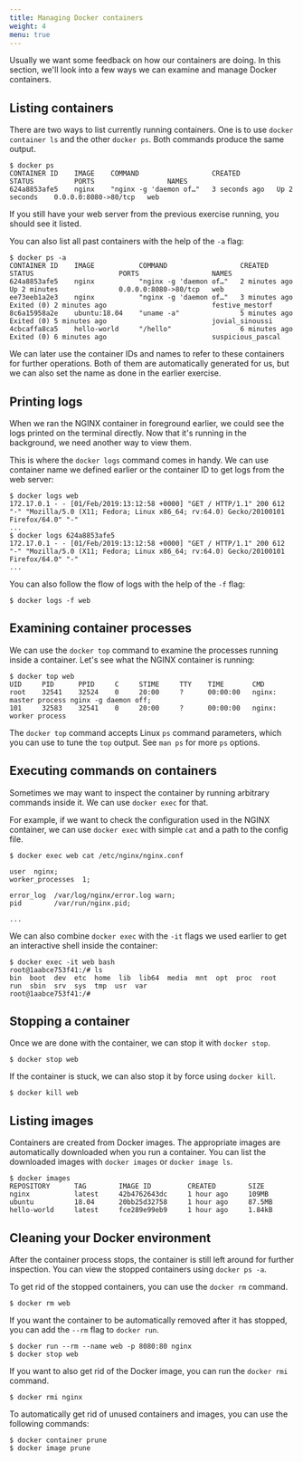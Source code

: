 ```yaml
---
title: Managing Docker containers
weight: 4
menu: true
---
```


Usually we want some feedback on how our containers are doing.
In this section, we'll look into a few ways we can examine and manage Docker containers.

## Listing containers

There are two ways to list currently running containers.
One is to use `docker container ls` and the other `docker ps`.
Both commands produce the same output.

    $ docker ps
    CONTAINER ID    IMAGE    COMMAND                  CREATED         STATUS          PORTS                  NAMES
    624a8853afe5    nginx    "nginx -g 'daemon of…"   3 seconds ago   Up 2 seconds    0.0.0.0:8080->80/tcp   web

If you still have your web server from the previous exercise running,
you should see it listed.

You can also list all past containers with the help of the `-a` flag:

    $ docker ps -a
    CONTAINER ID    IMAGE           COMMAND                  CREATED          STATUS                     PORTS                  NAMES
    624a8853afe5    nginx           "nginx -g 'daemon of…"   2 minutes ago    Up 2 minutes               0.0.0.0:8080->80/tcp   web
    ee73eeb1a2e3    nginx           "nginx -g 'daemon of…"   3 minutes ago    Exited (0) 2 minutes ago                          festive_mestorf
    8c6a15958a2e    ubuntu:18.04    "uname -a"               5 minutes ago    Exited (0) 5 minutes ago                          jovial_sinoussi
    4cbcaffa8ca5    hello-world     "/hello"                 6 minutes ago    Exited (0) 6 minutes ago                          suspicious_pascal

We can later use the container IDs and names to refer to these containers for further operations.
Both of them are automatically generated for us, but we can also set the name as done in the earlier exercise.

## Printing logs

When we ran the NGINX container in foreground earlier,
we could see the logs printed on the terminal directly.
Now that it's running in the background,
we need another way to view them.

This is where the `docker logs` command comes in handy.
We can use container name we defined earlier or the container ID to get logs from the web server:

    $ docker logs web
    172.17.0.1 - - [01/Feb/2019:13:12:58 +0000] "GET / HTTP/1.1" 200 612 "-" "Mozilla/5.0 (X11; Fedora; Linux x86_64; rv:64.0) Gecko/20100101 Firefox/64.0" "-"
    ...
    $ docker logs 624a8853afe5
    172.17.0.1 - - [01/Feb/2019:13:12:58 +0000] "GET / HTTP/1.1" 200 612 "-" "Mozilla/5.0 (X11; Fedora; Linux x86_64; rv:64.0) Gecko/20100101 Firefox/64.0" "-"
    ...

You can also follow the flow of logs with the help of the `-f` flag:

    $ docker logs -f web

## Examining container processes

We can use the `docker top` command to examine the processes running inside a container.
Let's see what the NGINX container is running:

    $ docker top web
    UID     PID      PPID     C     STIME     TTY    TIME       CMD
    root    32541    32524    0     20:00     ?      00:00:00   nginx: master process nginx -g daemon off;
    101     32583    32541    0     20:00     ?      00:00:00   nginx: worker process

The `docker top` command accepts Linux `ps` command parameters,
which you can use to tune the `top` output.
See `man ps` for more `ps` options.

## Executing commands on containers

Sometimes we may want to inspect the container by running arbitrary commands inside it.
We can use `docker exec` for that.

For example, if we want to check the configuration used in the NGINX container,
we can use `docker exec` with simple `cat` and a path to the config file.

    $ docker exec web cat /etc/nginx/nginx.conf

    user  nginx;
    worker_processes  1;

    error_log  /var/log/nginx/error.log warn;
    pid        /var/run/nginx.pid;

    ...

We can also combine `docker exec` with the `-it` flags we used earlier to get an interactive shell inside the container:

    $ docker exec -it web bash
    root@1aabce753f41:/# ls
    bin  boot  dev	etc  home  lib	lib64  media  mnt  opt	proc  root  run  sbin  srv  sys  tmp  usr  var
    root@1aabce753f41:/#

## Stopping a container

Once we are done with the container, we can stop it with `docker stop`.

    $ docker stop web

If the container is stuck, we can also stop it by force using `docker kill`.

    $ docker kill web

## Listing images

Containers are created from Docker images.
The appropriate images are automatically downloaded when you run a container.
You can list the downloaded images with `docker images` or `docker image ls`.

    $ docker images
    REPOSITORY      TAG        IMAGE ID         CREATED        SIZE
    nginx           latest     42b4762643dc     1 hour ago     109MB
    ubuntu          18.04      20bb25d32758     1 hour ago     87.5MB
    hello-world     latest     fce289e99eb9     1 hour ago     1.84kB

## Cleaning your Docker environment

After the container process stops,
the container is still left around for further inspection.
You can view the stopped containers using `docker ps -a`.

To get rid of the stopped containers, you can use the `docker rm` command.

    $ docker rm web

If you want the container to be automatically removed after it has stopped,
you can add the `--rm` flag to `docker run`.

    $ docker run --rm --name web -p 8080:80 nginx
    $ docker stop web

If you want to also get rid of the Docker image, you can run the `docker rmi` command.

    $ docker rmi nginx

To automatically get rid of unused containers and images, you can use the following commands:

    $ docker container prune
    $ docker image prune
